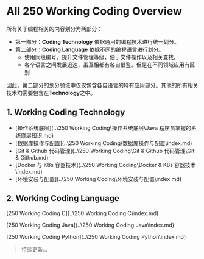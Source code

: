 # All 250 Working Coding Overview

所有关于编程相关的内容划分为两部分：

- 第一部分：**Coding Technology** 依据通用的编程技术进行统一划分。
- 第二部分：**Coding Language** 依据不同的编程语言进行划分。
    - 使用同级编号，提升文件管理等级，便于文件操作以及相关查找。
    - 各个语言之间发展迅速，虽互相都有各自借鉴。但是在不同领域应用有区别

因此，第二部分的划分领域中仅仅包含各自语言的特有应用部分。其他的所有相关技术均需要包含在**Technology**之中。



## 1. Working Coding Technology

- [操作系统底层](..\250 Working Coding\操作系统底层\Java 程序员掌握的系统底层知识.md)
- [数据库操作与配置](..\250 Working Coding\数据库操作与配置\index.md)
- [Git & Github 代码管理](..\250 Working Coding\Git & Github 代码管理\Git & Github.md)
- [Docker 与 K8s 容器技术](..\250 Working Coding\Docker & K8s 容器技术\index.md)
- [环境安装与配置](..\250 Working Coding\环境安装与配置\index.md)



## 2. Working Coding Language

[250 Working Coding C](..\250 Working Coding C\index.md)

[250 Working Coding Java](..\250 Working Coding Java\index.md)

[250 Working Coding Python](..\250 Working Coding Python\index.md)



> 持续更新...